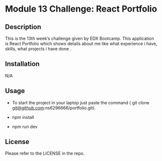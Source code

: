 # Module 13 Challenge: React Portfolio

## Description

This is the 13th week’s challenge given by EDX Bootcamp. This application is React Portfolio which shows details about me like what experience i have, skills, what projects i have done .

## Installation

N/A

## Usage

- To start the project in your laptop just paste the command ( git clone git@github.com:ns6296666/portfolio.git).

- npm install
- npm run dev

## License

Please refer to the LICENSE in the repo.
